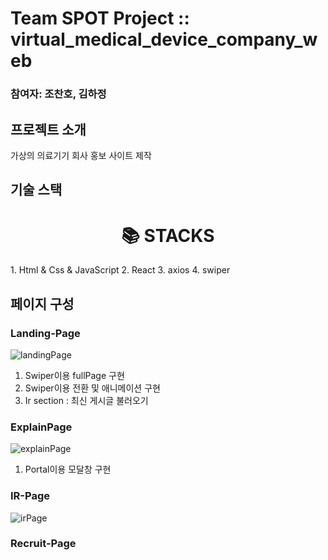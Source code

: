 # Team SPOT Project :: virtual_medical_device_company_web

### 참여자: 조찬호, 김하정

## 프로젝트 소개

<p align="justify">
가상의 의료기기 회사 홍보 사이트 제작
</p>

## 기술 스택

<div align=center><h1>📚 STACKS</h1></div>
1. Html & Css & JavaScript
2. React
3. axios
4. swiper

## 페이지 구성

### Landing-Page

![landingPage](https://user-images.githubusercontent.com/105937460/185781380-33850153-0d89-45eb-b40d-8f79ddb2870b.gif)

1. Swiper이용 fullPage 구현
2. Swiper이용 전환 및 애니메이션 구현
3. Ir section : 최신 게시글 불러오기

### ExplainPage

![explainPage](https://user-images.githubusercontent.com/105937460/185781355-ee7d7843-4b65-4fb6-8ad0-5eff0a7ee9c8.gif)

1. Portal이용 모달창 구현

### IR-Page

![irPage](https://user-images.githubusercontent.com/105937460/185781339-802b2056-c621-4bb9-a446-ab58005b3d4f.gif)

### Recruit-Page
